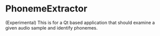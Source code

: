 # PhonemeExtractor
(Experimental) This is for a Qt based application that should examine a given audio sample and identify phonemes.
